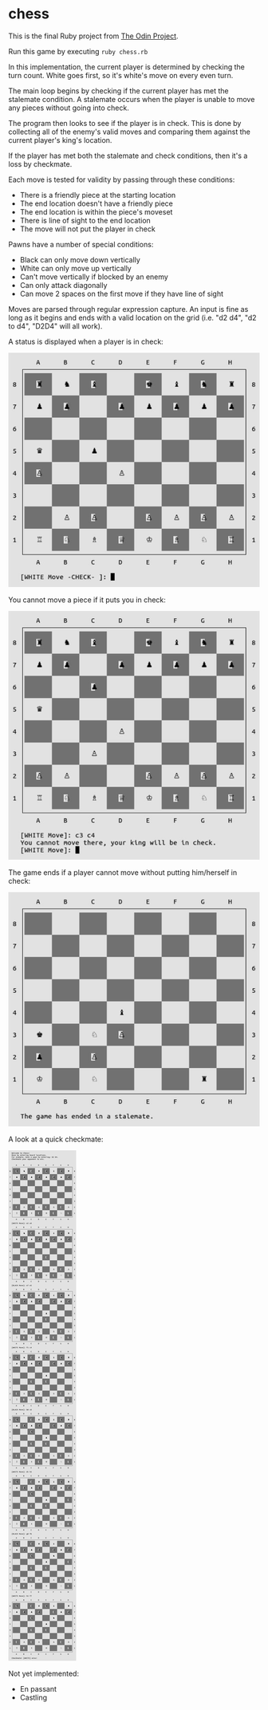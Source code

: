 # chess

This is the final Ruby project from [The Odin Project](http://www.theodinproject.com/courses/ruby-programming/lessons/ruby-final-project).

Run this game by executing `ruby chess.rb`

In this implementation, the current player is determined by checking the turn count. White goes first, so it's white's move on every even turn.

The main loop begins by checking if the current player has met the stalemate condition. A stalemate occurs when the player is unable to move any pieces without going into check.

The program then looks to see if the player is in check. This is done by collecting all of the enemy's valid moves and comparing them against the current player's king's location.

If the player has met both the stalemate and check conditions, then it's a loss by checkmate.

Each move is tested for validity by passing through these conditions:
* There is a friendly piece at the starting location
* The end location doesn't have a friendly piece
* The end location is within the piece's moveset
* There is line of sight to the end location
* The move will not put the player in check

Pawns have a number of special conditions:
* Black can only move down vertically
* White can only move up vertically
* Can't move vertically if blocked by an enemy
* Can only attack diagonally
* Can move 2 spaces on the first move if they have line of sight

Moves are parsed through regular expression capture. An input is fine as long as it begins and ends with a valid location on the grid (i.e. "d2 d4", "d2 to d4", "D2D4" will all work).



A status is displayed when a player is in check:

![Screenshot](screenshots/checked.jpg)

You cannot move a piece if it puts you in check:

![Screenshot](screenshots/check_cant_move.jpg)

The game ends if a player cannot move without putting him/herself in check:

![Screenshot](screenshots/stalemate.jpg)

A look at a quick checkmate:

![Screenshot](screenshots/checkmate.jpg)

Not yet implemented:
* En passant
* Castling
